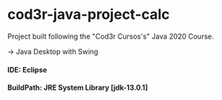 # cod3r-java-project-calc
Project built following the "Cod3r Cursos's" Java 2020 Course.

-> Java Desktop with Swing

#### IDE: Eclipse
#### BuildPath: JRE System Library [jdk-13.0.1]
